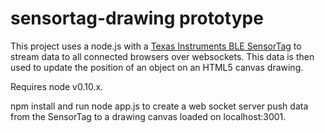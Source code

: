# sensortag-drawing prototype

This project uses a node.js with a [Texas Instruments BLE SensorTag](http://www.ti.com/ww/en/wireless_connectivity/sensortag/index.shtml?INTC=SensorTag&HQS=sensortag) to stream data to all connected browsers over websockets. This data is then used to update the position of an object on an HTML5 canvas drawing.

Requires node v0.10.x.

npm install and run node app.js to create a web socket server push data from the SensorTag to a drawing canvas loaded on localhost:3001.


